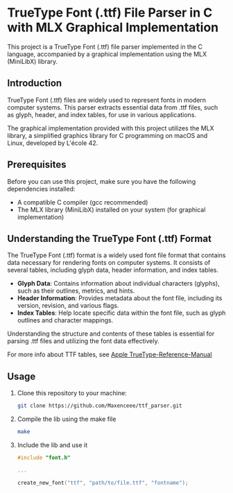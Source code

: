 # TrueType Font (.ttf) File Parser in C with MLX Graphical Implementation

This project is a TrueType Font (.ttf) file parser implemented in the C language, accompanied by a graphical implementation using the MLX (MiniLibX) library.

## Introduction

TrueType Font (.ttf) files are widely used to represent fonts in modern computer systems. This parser extracts essential data from .ttf files, such as glyph, header, and index tables, for use in various applications.

The graphical implementation provided with this project utilizes the MLX library, a simplified graphics library for C programming on macOS and Linux, developed by L'école 42.

## Prerequisites

Before you can use this project, make sure you have the following dependencies installed:

- A compatible C compiler (gcc recommended)
- The MLX library (MiniLibX) installed on your system (for graphical implementation)

## Understanding the TrueType Font (.ttf) Format

The TrueType Font (.ttf) format is a widely used font file format that contains data necessary for rendering fonts on computer systems. It consists of several tables, including glyph data, header information, and index tables.

- **Glyph Data**: Contains information about individual characters (glyphs), such as their outlines, metrics, and hints.
- **Header Information**: Provides metadata about the font file, including its version, revision, and various flags.
- **Index Tables**: Help locate specific data within the font file, such as glyph outlines and character mappings.

Understanding the structure and contents of these tables is essential for parsing .ttf files and utilizing the font data effectively.

For more info about TTF tables, see [Apple TrueType-Reference-Manual](https://developer.apple.com/fonts/TrueType-Reference-Manual/)

## Usage

1. Clone this repository to your machine:
	```bash
	git clone https://github.com/Maxenceee/ttf_parser.git
	```

2. Compile the lib using the make file
	```bash
	make
	```

3. Include the lib and use it
	```c
	#include "font.h"

	...

	create_new_font("ttf", "path/to/file.ttf", "fontname");
	```